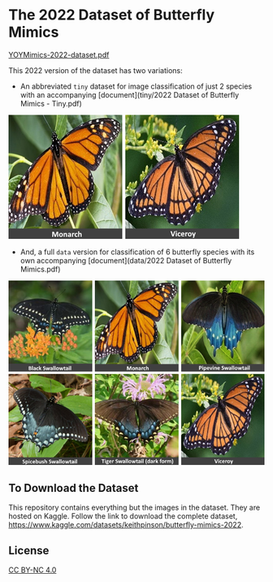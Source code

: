 # The 2022 Dataset of Butterfly Mimics

[YOYMimics-2022-dataset.pdf](YOYMimics-2022-dataset.pdf)

This 2022 version of the dataset has two variations:

- An abbreviated `tiny` dataset for image classification of just 2 species with an accompanying [document](tiny/2022 Dataset of Butterfly Mimics - Tiny.pdf)

![the-monarchs-and-viceroys](DocResources/the-monarchs-and-viceroys.png)

- And, a full `data` version for classification of 6 butterfly species with its own accompanying [document](data/2022 Dataset of Butterfly Mimics.pdf)

![the-butterflies](DocResources/the-butterflies.png)

## To Download the Dataset

This repository contains everything but the images in the dataset. They are hosted on Kaggle. Follow the link to download the complete dataset, https://www.kaggle.com/datasets/keithpinson/butterfly-mimics-2022.

## License

[CC BY-NC 4.0](LICENSE)
